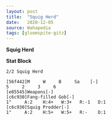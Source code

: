 ```yaml
---
layout: post
title:  "Squig Herd"
date:   2020-12-05
source: Wahapedia
tags: [gloomspite-gitz]
---
```


**Squig Herd**

**Stat Block**
```
2/2 Squig Herd
```

```
[56f442]M     W     B     Sa    [-]
5     2     3     6     
[e85545]Weapons[-]
[c6c930]Fang-filled Gob[-]
1"     A:2    H:4+   W:3+   R:-1   D:1   
[c6c930]Squig Prodder[-]
1"     A:2    H:5+   W:5+   R:-    D:1   
```


